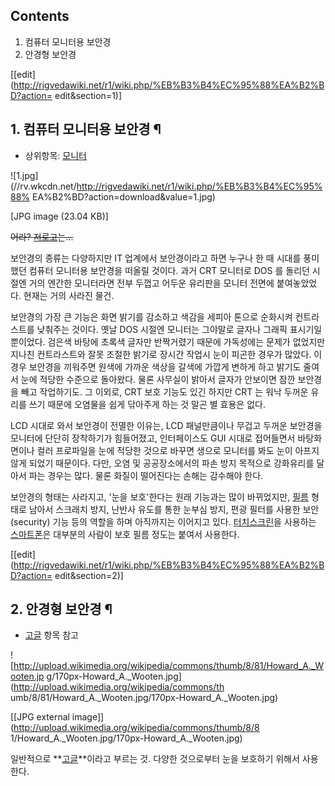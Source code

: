 ## Contents

    

1. 컴퓨터 모니터용 보안경 
2. 안경형 보안경 

[[edit](http://rigvedawiki.net/r1/wiki.php/%EB%B3%B4%EC%95%88%EA%B2%BD?action=
edit&section=1)]

## 1. 컴퓨터 모니터용 보안경 ¶

  

  * 상위항목: [모니터](%EB%AA%A8%EB%8B%88%ED%84%B0.md)  

![1.jpg](//rv.wkcdn.net/http://rigvedawiki.net/r1/wiki.php/%EB%B3%B4%EC%95%88%
EA%B2%BD?action=download&value=1.jpg)

[JPG image (23.04 KB)]

  

<del>어라? [저로고](%EC%95%A0%ED%94%8C%28%EA%B8%B0%EC%97%85%29.md)는...</del>

  

보안경의 종류는 다양하지만 IT 업계에서 보안경이라고 하면 누구나 한 때 시대를 풍미했던 컴퓨터 모니터용 보안경을 떠올릴 것이다. 과거
CRT 모니터로 DOS 를 돌리던 시절엔 거의 엔간한 모니터라면 전부 두껍고 어두운 유리판을 모니터 전면에 붙여놓았었다. 현재는 거의 사라진
물건.

  

보안경의 가장 큰 기능은 화면 밝기를 감소하고 색감을 세피아 톤으로 순화시켜 컨트라스트를 낮춰주는 것이다. 옛날 DOS 시절엔 모니터는
그야말로 글자나 그래픽 표시기일 뿐이었다. 검은색 바탕에 초록색 글자만 반짝거렸기 때문에 가독성에는 문제가 없었지만 지나친 컨트라스트와 잘못
조절한 밝기로 장시간 작업시 눈이 피곤한 경우가 많았다. 이 경우 보안경을 끼워주면 원색에 가까운 색상을 갈색에 가깝게 변하게 하고 밝기도
줄여서 눈에 적당한 수준으로 돌아왔다. 물론 사무실이 밝아서 글자가 안보이면 잠깐 보안경을 빼고 작업하기도. 그 이외로, CRT 보호 기능도
있긴 하지만 CRT 는 워낙 두꺼운 유리를 쓰기 때문에 오염물을 쉽게 닦아주게 하는 것 말곤 별 효용은 없다.

  

LCD 시대로 와서 보안경이 전멸한 이유는, LCD 패널만큼이나 무겁고 두꺼운 보안경을 모니터에 단단히 장착하기가 힘들어졌고, 인터페이스도
GUI 시대로 접어들면서 바탕화면이나 컬러 프로파일을 눈에 적당한 것으로 바꾸면 생으로 모니터를 봐도 눈이 아프지 않게 되었기 때문이다.
다만, 오염 및 공공장소에서의 파손 방지 목적으로 강화유리를 달아서 파는 경우는 많다. 물론 화질이 떨어진다는 손해는 감수해야 한다.

  

보안경의 형태는 사라지고, '눈을 보호'한다는 원래 기능과는 많이 바뀌었지만, [필름](%ED%95%84%EB%A6%84.md) 형태로
남아서 스크래치 방지, 난반사 유도를 통한 눈부심 방지, 편광 필터를 사용한 보안(security) 기능 등의 역할을 하며 아직까지는
이어지고 있다. [터치스크린](%ED%84%B0%EC%B9%98%EC%8A%A4%ED%81%AC%EB%A6%B0.md)을 사용하는
[스마트폰](%EC%8A%A4%EB%A7%88%ED%8A%B8%ED%8F%B0.md)은 대부분의 사람이 보호 필름 정도는 붙여서
사용한다.

  

[[edit](http://rigvedawiki.net/r1/wiki.php/%EB%B3%B4%EC%95%88%EA%B2%BD?action=
edit&section=2)]

## 2. 안경형 보안경 ¶

  * [고글](%EA%B3%A0%EA%B8%80.md) 항목 참고

![http://upload.wikimedia.org/wikipedia/commons/thumb/8/81/Howard_A._Wooten.jp
g/170px-Howard_A._Wooten.jpg](http://upload.wikimedia.org/wikipedia/commons/th
umb/8/81/Howard_A._Wooten.jpg/170px-Howard_A._Wooten.jpg)

[[JPG external image]](http://upload.wikimedia.org/wikipedia/commons/thumb/8/8
1/Howard_A._Wooten.jpg/170px-Howard_A._Wooten.jpg)

  
일반적으로 **[고글](%EA%B3%A0%EA%B8%80.md)**이라고 부르는 것. 다양한 것으로부터 눈을 보호하기 위해서 사용한다.

